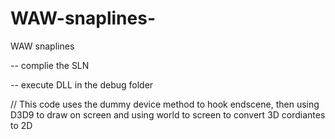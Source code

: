 # WAW-snaplines-
WAW snaplines 

-- complie the SLN

-- execute DLL in the debug folder

// This code uses the dummy device method to hook endscene, then using D3D9 to draw on screen and using world to screen to convert 3D cordiantes to 2D
